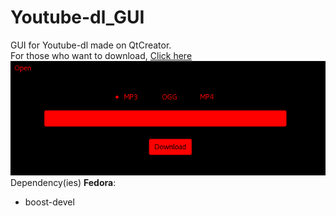 # Youtube-dl_GUI
GUI for Youtube-dl made on QtCreator. <br>
For those who want to download, <a target="_blank" href="https://github.com/MarechalLima/Youtube-dl_GUI/raw/master/Youtube-dl_GUI"> Click here </a> <br>
<img src="https://github.com/MarechalLima/Youtube-dl_GUI/raw/master/img/screenshot.png"> <br>
Dependency(ies) <b>Fedora</b>: <br>
<ul>
  <li>boost-devel</li>
</ul>
